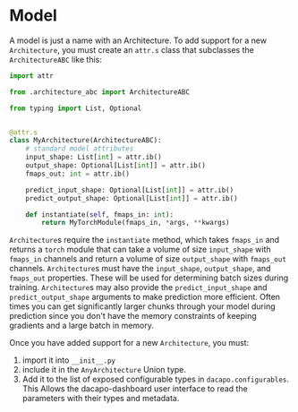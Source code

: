 # Model

A model is just a name with an Architecture. To add support for a new `Architecture`, 
you must create an `attr.s` class that subclasses the `ArchitectureABC` like this:

```python
import attr

from .architecture_abc import ArchitectureABC

from typing import List, Optional


@attr.s
class MyArchitecture(ArchitectureABC):
    # standard model attributes
    input_shape: List[int] = attr.ib()
    output_shape: Optional[List[int]] = attr.ib()
    fmaps_out: int = attr.ib()

    predict_input_shape: Optional[List[int]] = attr.ib()
    predict_output_shape: Optional[List[int]] = attr.ib()

    def instantiate(self, fmaps_in: int):
        return MyTorchModule(fmaps_in, *args, **kwargs)
```

`Architecture`s require the `instantiate` method, which takes `fmaps_in`
and returns a `torch` module that can take a volume of size `input_shape`
with `fmaps_in` channels and return a volume of size `output_shape` with
`fmaps_out` channels.
`Architecture`s must have the `input_shape`, `output_shape`, and `fmaps_out`
properties. These will be used for determining batch sizes during training.
`Architecture`s may also provide the `predict_input_shape` and `predict_output_shape`
arguments to make prediction more efficient. Often times you can get significantly
larger chunks through your model during prediction since you don't have
the memory constraints of keeping gradients and a large batch in memory.


Once you have added support for a new `Architecture`, you must:
1) import it into `__init__.py`
2) include it in the `AnyArchitecture` Union type.
3) Add it to the list of exposed configurable types in `dacapo.configurables`. This Allows
the dacapo-dashboard user interface to read the parameters with their types and metadata.